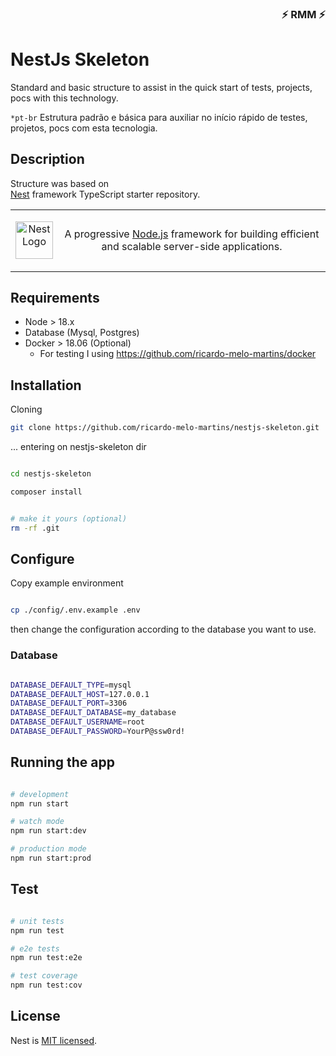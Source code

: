 <div align="right">

### ⚡ RMM ⚡

</div>

# NestJs Skeleton

Standard and basic structure to assist in the quick start of tests, projects, pocs with this technology.

`*pt-br` Estrutura padrão e básica para auxiliar no início rápido de testes, projetos, pocs com esta tecnologia.

## Description

Structure was based on <br>
[Nest](https://github.com/nestjs/nest) framework TypeScript starter repository. 

<table>
  <tr>
    <td>
      <p align="center">
        <a href="http://nestjs.com/" target="blank"><img src="https://nestjs.com/img/logo-small.svg" width="60" alt="Nest Logo" /></a>
      </p>
    </td>
    <td>
      <p align="center">A progressive <a href="http://nodejs.org" target="_blank">Node.js</a> framework for building efficient and scalable server-side applications.</p>
    </td>
  </tr>
</table>


## Requirements

- Node > 18.x
- Database (Mysql, Postgres)
- Docker > 18.06 (Optional)
    - For testing I using https://github.com/ricardo-melo-martins/docker


## Installation

Cloning

```bash
git clone https://github.com/ricardo-melo-martins/nestjs-skeleton.git
```

... entering on nestjs-skeleton dir


```bash

cd nestjs-skeleton

composer install


# make it yours (optional)
rm -rf .git

```

## Configure

Copy example environment

```bash

cp ./config/.env.example .env

```

then change the configuration according to the database you want to use.

### Database

```bash

DATABASE_DEFAULT_TYPE=mysql
DATABASE_DEFAULT_HOST=127.0.0.1
DATABASE_DEFAULT_PORT=3306
DATABASE_DEFAULT_DATABASE=my_database
DATABASE_DEFAULT_USERNAME=root
DATABASE_DEFAULT_PASSWORD=YourP@ssw0rd!

```


## Running the app

```bash

# development
npm run start

# watch mode
npm run start:dev

# production mode
npm run start:prod

```

## Test

```bash

# unit tests
npm run test

# e2e tests
npm run test:e2e

# test coverage
npm run test:cov

```


## License

Nest is [MIT licensed](LICENSE).
